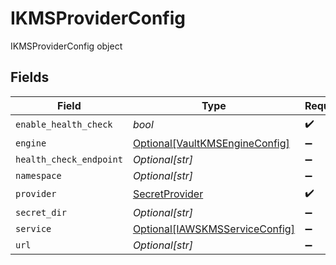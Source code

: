 # IKMSProviderConfig

IKMSProviderConfig object


## Fields

| Field                                                                         | Type                                                                          | Required                                                                      | Description                                                                   |
| ----------------------------------------------------------------------------- | ----------------------------------------------------------------------------- | ----------------------------------------------------------------------------- | ----------------------------------------------------------------------------- |
| `enable_health_check`                                                         | *bool*                                                                        | :heavy_check_mark:                                                            | N/A                                                                           |
| `engine`                                                                      | [Optional[VaultKMSEngineConfig]](../../models/shared/vaultkmsengineconfig.md) | :heavy_minus_sign:                                                            | N/A                                                                           |
| `health_check_endpoint`                                                       | *Optional[str]*                                                               | :heavy_minus_sign:                                                            | N/A                                                                           |
| `namespace`                                                                   | *Optional[str]*                                                               | :heavy_minus_sign:                                                            | N/A                                                                           |
| `provider`                                                                    | [SecretProvider](../../models/shared/secretprovider.md)                       | :heavy_check_mark:                                                            | N/A                                                                           |
| `secret_dir`                                                                  | *Optional[str]*                                                               | :heavy_minus_sign:                                                            | N/A                                                                           |
| `service`                                                                     | [Optional[IAWSKMSServiceConfig]](../../models/shared/iawskmsserviceconfig.md) | :heavy_minus_sign:                                                            | N/A                                                                           |
| `url`                                                                         | *Optional[str]*                                                               | :heavy_minus_sign:                                                            | N/A                                                                           |